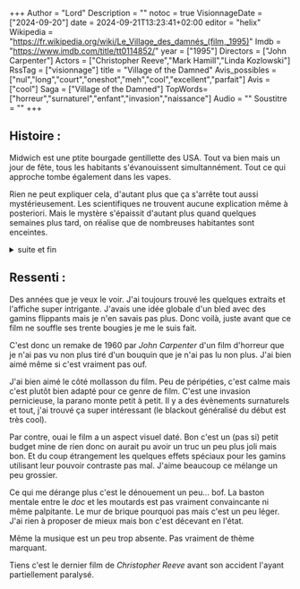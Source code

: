 +++
Author = "Lord"
Description = ""
notoc = true
VisionnageDate = ["2024-09-20"]
date = 2024-09-21T13:23:41+02:00
editor = "helix"
Wikipedia = "https://fr.wikipedia.org/wiki/Le_Village_des_damnés_(film,_1995)"
Imdb = "https://www.imdb.com/title/tt0114852/"
year = ["1995"]
Directors = ["John Carpenter"]
Actors = ["Christopher Reeve","Mark Hamill","Linda Kozlowski"]
RssTag = ["visionnage"]
title = "Village of the Damned"
Avis_possibles = ["nul","long","court","oneshot","meh","cool","excellent","parfait"]
Avis = ["cool"] 
Saga = ["Village of the Damned"]
TopWords=["horreur","surnaturel","enfant","invasion","naissance"]
Audio = ""
Soustitre = ""
+++
## Histoire : 
Midwich est une ptite bourgade gentillette des USA.
Tout va bien mais un jour de fête, tous les habitants s'évanouissent simultannément.
Tout ce qui approche tombe également dans les vapes.

Rien ne peut expliquer cela, d'autant plus que ça s'arrête tout aussi mystérieusement.
Les scientifiques ne trouvent aucune explication même à posteriori.
Mais le mystère s'épaissit d'autant plus quand quelques semaines plus tard, on réalise que de nombreuses habitantes sont enceintes.

<details><summary>suite et fin</summary>

Le gouvernement propose des aides financières en échange de la possibilité de pouvoir étudier toutes ces naissances et les gamins pendant quelques années.

Le jour fatidique des accouchements arrive.
Du personnel soignant s'occupe de toutes ces femmes dans un lieu aménagé pour l'occasion.
Tout se passe bien sauf pour une femme dont le gamin est mort-né ; enfin c'est l'explication officielle.
La docteuresse a chopé le mioche et l'a emmené à l'abri des regards.

Le temps passe et on commence à réaliser que les gamins sont pour le moins assez particuliers.
Ils ont tous les cheveux blancs et très lisses, leurs ongles sont aussi un peu particuliers et ils semblent tous apparentés.
Et surtout ils sont pas très … gentils.
Ha et ils parviennnent à manipuler les gens pour les blesser voir les tuer.

Le docteur du village (dont la femme a été poussée au suicide par un de ces mioches maléfiques) trouve une technique pour résister à la télépathie.
Il décide de les faire péter à coup d'explosifs tout en tâchant de sauver le seul gamin un poil différent.
L'opération réussie de justesse.

</details>

## Ressenti :
Des années que je veux le voir.
J'ai toujours trouvé les quelques extraits et l'affiche super intrigante.
J'avais une idée globale d'un bled avec des gamins flippants mais je n'en savais pas plus.
Donc voilà, juste avant que ce film ne souffle ses trente bougies je me le suis fait.

C'est donc un remake de 1960 par *John Carpenter* d'un film d'horreur que je n'ai pas vu non plus tiré d'un bouquin que je n'ai pas lu non plus.
J'ai bien aimé même si c'est vraiment pas ouf.

J'ai bien aimé le côté mollasson du film.
Peu de péripéties, c'est calme mais c'est plutôt bien adapté pour ce genre de film.
C'est une invasion pernicieuse, la parano monte petit à petit.
Il y a des évènements surnaturels et tout, j'ai trouvé ça super intéressant (le blackout généralisé du début est très cool).

Par contre, ouai le film a un aspect visuel daté.
Bon c'est un (pas si) petit budget mine de rien donc on aurait pu avoir un truc un peu plus joli mais bon.
Et du coup étrangement les quelques effets spéciaux pour les gamins utilisant leur pouvoir contraste pas mal.
J'aime beaucoup ce mélange un peu grossier.

Ce qui me dérange plus c'est le dénouement un peu… bof.
La baston mentale entre le *doc* et les moutards est pas vraiment convaincante ni même palpitante.
Le mur de brique pourquoi pas mais c'est un peu léger.
J'ai rien à proposer de mieux mais bon c'est décevant en l'état.

Même la musique est un peu trop absente.
Pas vraiment de thème marquant.

Tiens c'est le dernier film de *Christopher Reeve* avant son accident l'ayant partiellement paralysé.

